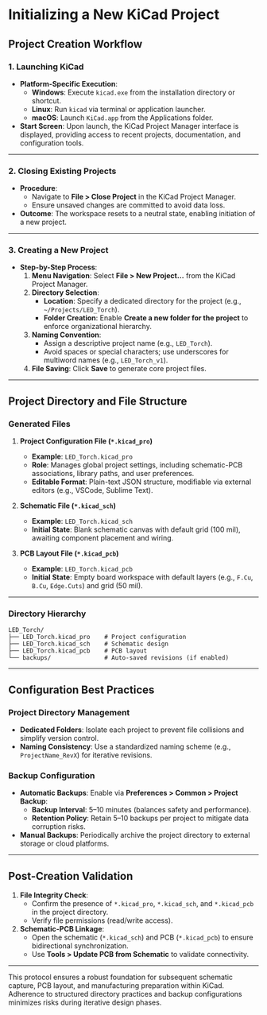 # Initializing a New KiCad Project  

## Project Creation Workflow  

### **1. Launching KiCad**  
- **Platform-Specific Execution**:  
  - **Windows**: Execute `kicad.exe` from the installation directory or shortcut.  
  - **Linux**: Run `kicad` via terminal or application launcher.  
  - **macOS**: Launch `KiCad.app` from the Applications folder.  
- **Start Screen**: Upon launch, the KiCad Project Manager interface is displayed, providing access to recent projects, documentation, and configuration tools.  

---

### **2. Closing Existing Projects**  
- **Procedure**:  
  - Navigate to **File > Close Project** in the KiCad Project Manager.  
  - Ensure unsaved changes are committed to avoid data loss.  
- **Outcome**: The workspace resets to a neutral state, enabling initiation of a new project.  

---

### **3. Creating a New Project**  
- **Step-by-Step Process**:  
  1. **Menu Navigation**: Select **File > New Project…** from the KiCad Project Manager.  
  2. **Directory Selection**:  
     - **Location**: Specify a dedicated directory for the project (e.g., `~/Projects/LED_Torch`).  
     - **Folder Creation**: Enable **Create a new folder for the project** to enforce organizational hierarchy.  
  3. **Naming Convention**:  
     - Assign a descriptive project name (e.g., `LED_Torch`).  
     - Avoid spaces or special characters; use underscores for multiword names (e.g., `LED_Torch_v1`).  
  4. **File Saving**: Click **Save** to generate core project files.  

---

## Project Directory and File Structure  

### **Generated Files**  
1. **Project Configuration File (`*.kicad_pro`)**  
   - **Example**: `LED_Torch.kicad_pro`  
   - **Role**: Manages global project settings, including schematic-PCB associations, library paths, and user preferences.  
   - **Editable Format**: Plain-text JSON structure, modifiable via external editors (e.g., VSCode, Sublime Text).  

2. **Schematic File (`*.kicad_sch`)**  
   - **Example**: `LED_Torch.kicad_sch`  
   - **Initial State**: Blank schematic canvas with default grid (100 mil), awaiting component placement and wiring.  

3. **PCB Layout File (`*.kicad_pcb`)**  
   - **Example**: `LED_Torch.kicad_pcb`  
   - **Initial State**: Empty board workspace with default layers (e.g., `F.Cu`, `B.Cu`, `Edge.Cuts`) and grid (50 mil).  

---

### **Directory Hierarchy**  
```  
LED_Torch/  
├── LED_Torch.kicad_pro    # Project configuration  
├── LED_Torch.kicad_sch    # Schematic design  
├── LED_Torch.kicad_pcb    # PCB layout  
└── backups/               # Auto-saved revisions (if enabled)  
```  

---

## Configuration Best Practices  

### **Project Directory Management**  
- **Dedicated Folders**: Isolate each project to prevent file collisions and simplify version control.  
- **Naming Consistency**: Use a standardized naming scheme (e.g., `ProjectName_RevX`) for iterative revisions.  

### **Backup Configuration**  
- **Automatic Backups**: Enable via **Preferences > Common > Project Backup**:  
  - **Backup Interval**: 5–10 minutes (balances safety and performance).  
  - **Retention Policy**: Retain 5–10 backups per project to mitigate data corruption risks.  
- **Manual Backups**: Periodically archive the project directory to external storage or cloud platforms.  

---

## Post-Creation Validation  
1. **File Integrity Check**:  
   - Confirm the presence of `*.kicad_pro`, `*.kicad_sch`, and `*.kicad_pcb` in the project directory.  
   - Verify file permissions (read/write access).  
2. **Schematic-PCB Linkage**:  
   - Open the schematic (`*.kicad_sch`) and PCB (`*.kicad_pcb`) to ensure bidirectional synchronization.  
   - Use **Tools > Update PCB from Schematic** to validate connectivity.  

---

This protocol ensures a robust foundation for subsequent schematic capture, PCB layout, and manufacturing preparation within KiCad. Adherence to structured directory practices and backup configurations minimizes risks during iterative design phases.